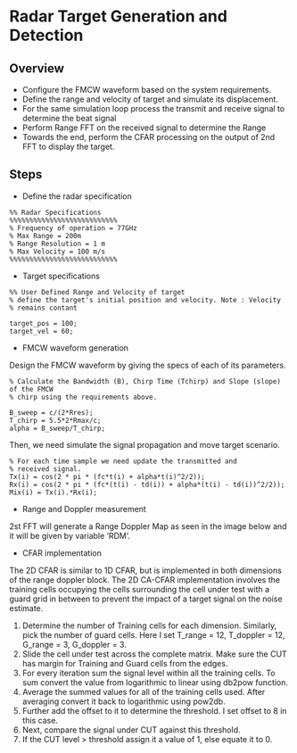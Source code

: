 # Radar Target Generation and Detection

## Overview

- Configure the FMCW waveform based on the system requirements.
- Define the range and velocity of target and simulate its displacement.
- For the same simulation loop process the transmit and receive signal to determine the beat signal
- Perform Range FFT on the received signal to determine the Range
- Towards the end, perform the CFAR processing on the output of 2nd FFT to display the target.

## Steps

- Define the radar specification

```
%% Radar Specifications
%%%%%%%%%%%%%%%%%%%%%%%%%%%
% Frequency of operation = 77GHz
% Max Range = 200m
% Range Resolution = 1 m
% Max Velocity = 100 m/s
%%%%%%%%%%%%%%%%%%%%%%%%%%%
```

- Target specifications

```
%% User Defined Range and Velocity of target
% define the target's initial position and velocity. Note : Velocity
% remains contant

target_pos = 100;
target_vel = 60;
```

- FMCW waveform generation

Design the FMCW waveform by giving the specs of each of its parameters.
```
% Calculate the Bandwidth (B), Chirp Time (Tchirp) and Slope (slope) of the FMCW
% chirp using the requirements above.

B_sweep = c/(2*Rres);
T_chirp = 5.5*2*Rmax/c;
alpha = B_sweep/T_chirp;
```
Then, we need simulate the signal propagation and move target scenario.
```
% For each time sample we need update the transmitted and
% received signal.
Tx(i) = cos(2 * pi * (fc*t(i) + alpha*t(i)^2/2));
Rx(i) = cos(2 * pi * (fc*(t(i) - td(i)) + alpha*(t(i) - td(i))^2/2));
Mix(i) = Tx(i).*Rx(i);
```

- Range and Doppler measurement

2st FFT will generate a Range Doppler Map as seen in the image below and it will be given by variable ‘RDM’.


- CFAR implementation

The 2D CFAR is similar to 1D CFAR, but is implemented in both dimensions of the range doppler block. The 2D CA-CFAR implementation involves the training cells occupying the cells surrounding the cell under test with a guard grid in between to prevent the impact of a target signal on the noise estimate.

1. Determine the number of Training cells for each dimension. Similarly, pick the number of guard cells. Here I set T_range = 12, T_doppler = 12, G_range = 3, G_doppler = 3.
2. Slide the cell under test across the complete matrix. Make sure the CUT has margin for Training and Guard cells from the edges.
3. For every iteration sum the signal level within all the training cells. To sum convert the value from logarithmic to linear using db2pow function.
4. Average the summed values for all of the training cells used. After averaging convert it back to logarithmic using pow2db.
5. Further add the offset to it to determine the threshold. I set offset to 8 in this case.
6. Next, compare the signal under CUT against this threshold.
7. If the CUT level > threshold assign it a value of 1, else equate it to 0.
